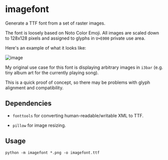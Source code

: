 # imagefont

Generate a TTF font from a set of raster images.

The font is loosely based on Noto Color Emoji. All images are scaled down to
128x128 pixels and assigned to glyphs in `U+E000` private use area.

Here's an example of what it looks like:

![image](https://gitlab.com/olegdiominov/imagefont/uploads/9217607a33b127de0de303c734be4edc/image.png)

My original use case for this font is displaying arbitrary images in `i3bar`
(e.g. tiny album art for the currently playing song).

This is a quick proof of concept, so there may be problems with glyph alignment
and compatibility.

## Dependencies

- `fonttools` for converting human-readable/writable XML to TTF.

- `pillow` for image resizing.

## Usage

`python -m imagefont *.png -o imagefont.ttf`

